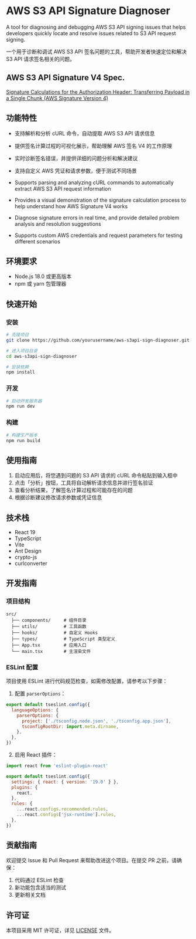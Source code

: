 # AWS S3 API Signature Diagnoser

A tool for diagnosing and debugging AWS S3 API signing issues that helps developers quickly locate and resolve issues related to S3 API request signing.

一个用于诊断和调试 AWS S3 API 签名问题的工具，帮助开发者快速定位和解决 S3 API 请求签名相关的问题。

## AWS S3 API Signature V4 Spec.
[Signature Calculations for the Authorization Header: Transferring Payload in a Single Chunk (AWS Signature Version 4)](https://docs.aws.amazon.com/AmazonS3/latest/API/sig-v4-header-based-auth.html)

## 功能特性

- 支持解析和分析 cURL 命令，自动提取 AWS S3 API 请求信息
- 提供签名计算过程的可视化展示，帮助理解 AWS 签名 V4 的工作原理
- 实时诊断签名错误，并提供详细的问题分析和解决建议
- 支持自定义 AWS 凭证和请求参数，便于测试不同场景

- Supports parsing and analyzing cURL commands to automatically extract AWS S3 API request information
- Provides a visual demonstration of the signature calculation process to help understand how AWS Signature V4 works
- Diagnose signature errors in real time, and provide detailed problem analysis and resolution suggestions
- Supports custom AWS credentials and request parameters for testing different scenarios

## 环境要求

- Node.js 18.0 或更高版本
- npm 或 yarn 包管理器

## 快速开始

### 安装

```bash
# 克隆项目
git clone https://github.com/yourusername/aws-s3api-sign-diagnoser.git

# 进入项目目录
cd aws-s3api-sign-diagnoser

# 安装依赖
npm install
```

### 开发

```bash
# 启动开发服务器
npm run dev
```

### 构建

```bash
# 构建生产版本
npm run build
```

## 使用指南

1. 启动应用后，将您遇到问题的 S3 API 请求的 cURL 命令粘贴到输入框中
2. 点击「分析」按钮，工具将自动解析请求信息并进行签名验证
3. 查看分析结果，了解签名计算过程和可能存在的问题
4. 根据诊断建议修改请求参数或凭证信息

## 技术栈

- React 19
- TypeScript
- Vite
- Ant Design
- crypto-js
- curlconverter

## 开发指南

### 项目结构

```
src/
  ├── components/     # 组件目录
  ├── utils/          # 工具函数
  ├── hooks/          # 自定义 Hooks
  ├── types/          # TypeScript 类型定义
  ├── App.tsx         # 应用入口
  └── main.tsx        # 主渲染文件
```

### ESLint 配置

项目使用 ESLint 进行代码规范检查，如需修改配置，请参考以下步骤：

1. 配置 `parserOptions`：

```js
export default tseslint.config({
  languageOptions: {
    parserOptions: {
      project: ['./tsconfig.node.json', './tsconfig.app.json'],
      tsconfigRootDir: import.meta.dirname,
    },
  },
})
```

2. 启用 React 插件：

```js
import react from 'eslint-plugin-react'

export default tseslint.config({
  settings: { react: { version: '19.0' } },
  plugins: {
    react,
  },
  rules: {
    ...react.configs.recommended.rules,
    ...react.configs['jsx-runtime'].rules,
  },
})
```

## 贡献指南

欢迎提交 Issue 和 Pull Request 来帮助改进这个项目。在提交 PR 之前，请确保：

1. 代码通过 ESLint 检查
2. 新功能包含适当的测试
3. 更新相关文档

## 许可证

本项目采用 MIT 许可证，详见 [LICENSE](./LICENSE) 文件。
